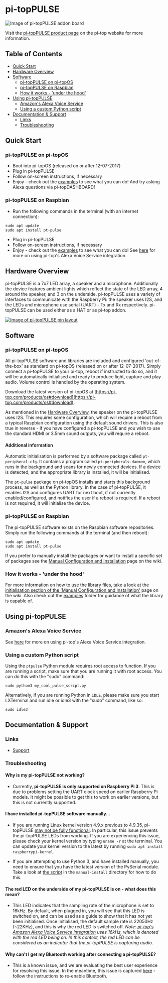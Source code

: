 # pi-topPULSE

![Image of pi-topPULSE addon board](https://static.pi-top.com/images/pulse-small.png "Image of pi-topPULSE addon board")

Visit the [pi-topPULSE product page](https://pi-top.com/products/pulse) on the pi-top website for more information.

## Table of Contents
* [Quick Start](#quick-start)
* [Hardware Overview](#hardware)
* [Software](#software)
    * [pi-topPULSE on pi-topOS](#software-pt-os)
    * [pi-topPULSE on Raspbian](#software-raspbian)
    * [How it works - 'under the hood'](#software-how-it-works)
* [Using pi-topPULSE](#using)
	* [Amazon's Alexa Voice Service](#using-avs)
	* [Using a custom Python script](#using-script)
* [Documentation & Support](#support)
	* [Links](#support-links)
	* [Troubleshooting](#support-troubleshooting)

## Quick Start <a name="quick-start"></a>
### pi-topPULSE on pi-topOS
* Boot into pi-topOS (released on or after 12-07-2017)
* Plug in pi-topPULSE
* Follow on-screen instructions, if necessary
* Enjoy - check out the [examples](https://github.com/pi-top/pi-topPULSE/tree/master/examples) to see what you can do! And try asking Alexa questions via pi-topDASHBOARD!

### pi-topPULSE on Raspbian
* Run the following commands in the terminal (with an internet connection):

```
sudo apt update
sudo apt install pt-pulse
```

* Plug in pi-topPULSE
* Follow on-screen instructions, if necessary
* Enjoy - check out the [examples](https://github.com/pi-top/pi-topPULSE/tree/master/examples) to see what you can do! See [here](https://github.com/pi-top/Alexa-Voice-Service-Integration) for more on using pi-top's Alexa Voice Service integration.

## Hardware Overview <a name="hardware"></a>

pi-topPULSE is a 7x7 LED array, a speaker and a microphone. Additionally the device features ambient lights which reflect the state of the LED array, 4 around the speaker, and 3 on the underside. pi-topPULSE uses a variety of interfaces to communicate with the Raspberry Pi: the speaker uses I2S, and the LEDs and microphone use serial (UART) - Tx and Rx respectively. pi-topPULSE can be used either as a HAT or as pi-top addon.

[![Image of pi-topPULSE pin layout](https://static.pi-top.com/images/pulse-pinout.png "Jump to 'Documentation & Support' -> 'GPIO Pinout'")](#support-pinout)

## Software <a name="software"></a>
### pi-topPULSE on pi-topOS <a name="software-pt-os"></a>

All pi-topPULSE software and libraries are included and configured 'out-of-the-box' as standard on pi-topOS (released on or after 12-07-2017). Simply connect a pi-topPULSE to your pi-top, reboot if instructed to do so, and it will be automatically initialised and ready to produce light, capture and play audio. Volume control is handled by the operating system.

Download the latest version of pi-topOS at [https://pi-top.com/products/os#download](https://pi-top.com/products/os#download).

As mentioned in the [Hardware Overview](#hardware), the speaker on the pi-topPULSE uses I2S. This requires some configuration, which will require a reboot from a typical Raspbian configuration using the default sound drivers. This is also true in reverse - if you have configured a pi-topPULSE and you wish to use the standard HDMI or 3.5mm sound outputs, you will require a reboot.

#### Additional information
Automatic initialisation is performed by a software package called `pt-peripheral-cfg`. It contains a program called `pt-peripherals-daemon`, which runs in the background and scans for newly connected devices. If a device is detected, and the appropriate library is installed, it will be initialised.

The `pt-pulse` package on pi-topOS installs and starts this background process, as well as the Python library. In the case of pi-topPULSE, it enables I2S and configures UART for next boot, if not currently enabled/configured, and notifies the user if a reboot is required. If a reboot is not required, it will initialise the device.

### pi-topPULSE on Raspbian <a name="software-raspbian"></a>
The pi-topPULSE software exists on the Raspbian software repositories. Simply run the following commands at the terminal (and then reboot):

```
sudo apt update
sudo apt install pt-pulse
```

If you prefer to manually install the packages or want to install a specific set of packages see the [Manual Configuration and Installation](https://github.com/pi-top/pi-topPULSE/wiki/Manual-Configuration-and-Installation) page on the wiki.

### How it works - 'under the hood' <a name="software-how-it-works"></a>
For more information on how to use the library files, take a look at the [initialisation section of the 'Manual Configuration and Installation'](https://github.com/pi-top/pi-topPULSE/wiki/Manual-Configuration-and-Installation#using-the-software-library-to-manually-initialise-pi-toppulse) page on the wiki.
Also check out the [examples](https://github.com/pi-top/pi-topPULSE/tree/master/examples) folder for guidance of what the library is capable of.

## Using pi-topPULSE <a name="using"></a>

### Amazon's Alexa Voice Service <a name="using-avs"></a>

See [here](https://github.com/pi-top/Alexa-Voice-Service-Integration) for more on using pi-top's Alexa Voice Service integration.

### Using a custom Python script <a name="using-script"></a>

Using the `ptpulse` Python module requires root access to function. If you are running a script, make sure that you are running it with root access. You can do this with the "sudo" command:

	sudo python3 my_cool_pulse_script.py


Alternatively, if you are running Python in `IDLE`, please make sure you start LXTerminal and run idle or idle3 with the "sudo" command, like so:

	sudo idle3

## Documentation & Support <a name="support"></a>
### Links <a name="support-links"></a>
<!--* [GPIO Pinout](https://pinout.xyz/pinout/pi_toppulse) <a name="support-pinout"></a>-->
* [Support](https://support.pi-top.com/)

### Troubleshooting <a name="support-troubleshooting"></a>
#### Why is my pi-topPULSE not working?

* Currently, **pi-topPULSE is only supported on Raspberry Pi 3**. This is due to problems setting the UART clock speed on earlier Raspberry Pi models. It might be possible to get this to work on earlier versions, but this is not currently supported.

#### I have installed pi-topPULSE software manually...
* If you are running Linux kernel version 4.9.x previous to 4.9.35, pi-topPULSE [may not be fully functional](https://github.com/raspberrypi/linux/issues/1855). In particular, this issue prevents the pi-topPULSE LEDs from working. If you are experiencing this issue, please check your kernel version by typing `uname -r` at the terminal. You can update your kernel version to the latest by running `sudo apt install raspberrypi-kernel`.

* If you are attempting to use Python 3, and have installed manually, you need to ensure that you have the latest version of the PySerial module. Take a look at [the script](manual-install/upgrade-python3-pyserial) in the `manual-install` directory for how to do this.

#### The red LED on the underside of my pi-topPULSE is on - what does this mean?
* This LED indicates that the sampling rate of the microphone is set to 16kHz. By default, when plugged in, you will see that this LED is switched on, and can be used as a guide to show that it has not yet been initialised. Once initialised, the default sample rate is 22050Hz (~22KHz), and this is why the red LED is switched off. *Note: [pi-top's Amazon Alexa Voice Service integration](https://github.com/pi-top/Alexa-Voice-Service-Integration) uses 16kHz, which is denoted with the red LED being on. In this context, the red LED can be considered as an indicator that the pi-topPULSE is capturing audio.*

#### Why can't I get my Bluetooth working after connecting a pi-topPULSE?
* This is a known issue, and we are evaluating the best user experience for resolving this issue. In the meantime, this issue is captured [here](https://github.com/pi-top/pi-topPULSE/issues/4) - follow the instructions to re-enable Bluetooth.
